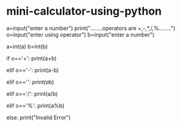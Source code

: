 # mini-calculator-using-python
a=input("enter a number")
print("........operators are +,-,*,/,%........")
o=input("enter using operator")
b=input("enter a number")


a=int(a)
b=int(b)

if o=='+':
   print(a+b)
         
elif o=='-':
     print(a-b)
         
elif o=='*':
     print(a*b)
         
elif o=='/':
     print(a/b)
         
elif o=='%':
           print(a%b)
        
else:
    print("Invalid Error")
